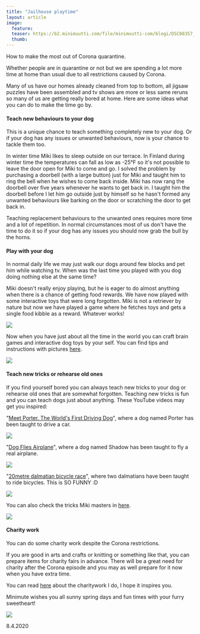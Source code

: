 ```yaml
---
title: "Jailhouse playtime"
layout: article
image:
  feature:
  teaser: https://b2.minimuutti.com/file/minimuutti-com/blogi/DSC08357_1-245px.jpg
  thumb:
---
```


How to make the most out of Corona quarantine.

Whether people are in quarantine or not but we are spending a lot more time at home than usual due to all restrictions caused by Corona.

Many of us have our homes already cleaned from top to bottom, all jigsaw puzzles have been assembled and tv shows are more or less same reruns so many of us are getting really bored at home. Here are some ideas what you can do to make the time go by.

#### Teach new behaviours to your dog

This is a unique chance to teach something completely new to your dog. Or if your dog has any issues or unwanted behaviours, now is your chance to tackle them too. 

In winter time Miki likes to sleep outside on our terrace. In Finland during winter time the temperatures can fall as low as -25°F so it's not possible to leave the door open for Miki to come and go. I solved the problem by purchasing a doorbell (with a large button) just for Miki and taught him to ring the bell when he wishes to come back inside. Miki has now rang the doorbell over five years whenever he wants to get back in. I taught him the doorbell before I let him go outside just by himself so he hasn't formed any unwanted behaviours like barking on the door or scratching the door to get back in.

Teaching replacement behaviours to the unwanted ones requires more time and a lot of repetition. In normal circumstances most of us don't have the time to do it so if your dog has any issues you should now grab the bull by the horns.

#### Play with your dog

In normal daily life we may just walk our dogs around few blocks and pet him while watching tv. When was the last time you played with you dog doing nothing else at the same time?

Miki doesn't really enjoy playing, but he is eager to do almost anything when there is a chance of getting food rewards. We have now played with some interactive toys that were long forgotten. Miki is not a retriever by nature but now we have played a game where he fetches toys and gets a single food kibble as a reward. Whatever works!

![](https://b2.minimuutti.com/file/minimuutti-com/blogi/DSC59046-800px.jpg)

Now when you have just about all the time in the world you can craft brain games and interactive dog toys by your self. You can find tips and instructions with pictures [here](https://minimuutti.com/en/brain-games/).

![](https://b2.minimuutti.com/file/minimuutti-com/blogi/DSC51366-800px.jpg)

#### Teach new tricks or rehearse old ones

If you find yourself bored you can always teach new tricks to your dog or rehearse old ones that are somewhat forgotten. Teaching new tricks is fun and you can teach dogs just about anything. These YouTube videos may get you inspired:

"[Meet Porter. The World's First Driving Dog](https://www.youtube.com/watch?v=BWAK0J8Uhzk)", where a dog named Porter has been taught to drive a car.

[![](https://b2.minimuutti.com/file/minimuutti-com/blogi/Porter.jpg)](https://www.youtube.com/watch?v=BWAK0J8Uhzk)

"[Dog Flies Airplane](https://www.youtube.com/watch?v=82DoCawpJCE)", where a dog named Shadow has been taught to fly a real airplane.

[![](https://b2.minimuutti.com/file/minimuutti-com/blogi/Shadow.jpg)](https://www.youtube.com/watch?v=82DoCawpJCE)

"[20metre dalmatian bicycle race](https://www.youtube.com/watch?v=u4pmdMQ9nNA)", where two dalmatians have been taught to ride bicycles. This is SO FUNNY :D

[![](https://b2.minimuutti.com/file/minimuutti-com/blogi/Dalmatian-race.jpg)](https://www.youtube.com/watch?v=u4pmdMQ9nNA)

You can also check the tricks Miki masters in [here](https://minimuutti.com/en/tricks/tricks-and-cues-that-Miki-knows/).

![](https://b2.minimuutti.com/file/minimuutti-com/blogi/High5-800px.jpg)

#### Charity work

You can do some charity work despite the Corona restrictions.

If you are good in arts and crafts or knitting or something like that, you can prepare items for charity fairs in advance. There will be a great need for charity after the Corona episode and you may as well prepare for it now when you have extra time.

You can read [here](https://minimuutti.com/en/blog/happy-holidays/) about the charitywork I do, I hope it inspires you.

Minimute wishes you all sunny spring days and fun times with your furry sweetheart!

![](https://b2.minimuutti.com/file/minimuutti-com/blogi/DSC23474-800px.jpg)


8.4.2020